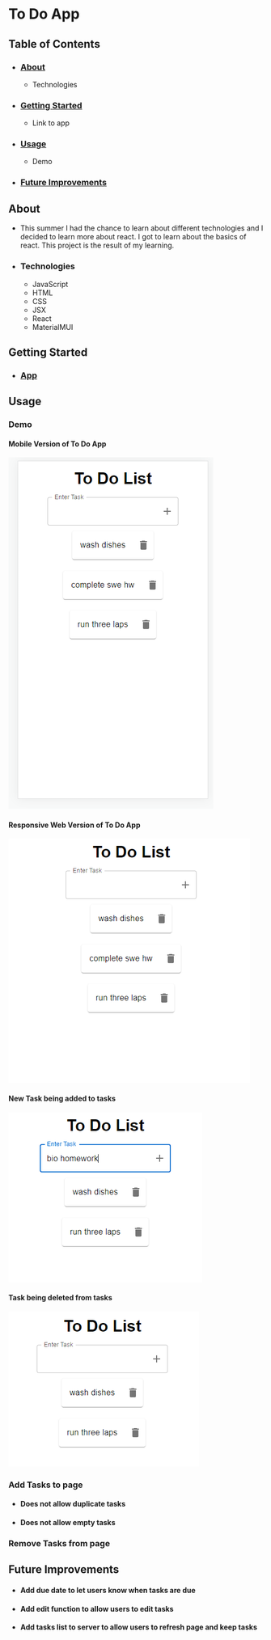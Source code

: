 # To Do App

## Table of Contents  
  * ### [About](#About)
    * Technologies
  * ### [Getting Started](#GettingStarted) 
    * Link to app  
  * ### [Usage](#Usage)
    * Demo
  * ### [Future Improvements](#FutureImprovements)


## <a name="About">About</a>
  * This summer I had the chance to learn about different technologies and I decided to learn more about react. I got to learn about the basics of react. This project is the result of my learning.
 
  * ### Technologies
    * JavaScript 
    * HTML
    * CSS
    * JSX
    * React
    * MaterialMUI
    
## <a name="GettingStarted">Getting Started</a>
 * ### [App](https://silver-narwhal-328945.netlify.app/)

## <a name="Usage">Usage</a>
 ### Demo
  #### Mobile Version of To Do App
  ![](/images/MobileToDo.png)
    
  #### Responsive Web Version of To Do App
  ![](/images/WebToDo.png)
    
  #### New Task being added to tasks
  ![](/images/NewTask.png)
    
  #### Task being deleted from tasks   
  ![](/images/DeletedItem.png)

  ### Add Tasks to page
   * #### Does not allow duplicate tasks
   * #### Does not allow empty tasks
    
  ### Remove Tasks from page
 
  
## <a name="FutureImprovements">Future Improvements</a>
 * #### Add due date to let users know when tasks are due
 * #### Add edit function to allow users to edit tasks
 * #### Add tasks list to server to allow users to refresh page and keep tasks







